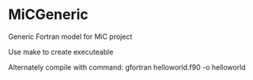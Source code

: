 # MiCGeneric
Generic Fortran model for MiC project

Use make to create executeable

Alternately compile with command:
gfortran helloworld.f90 -o helloworld
